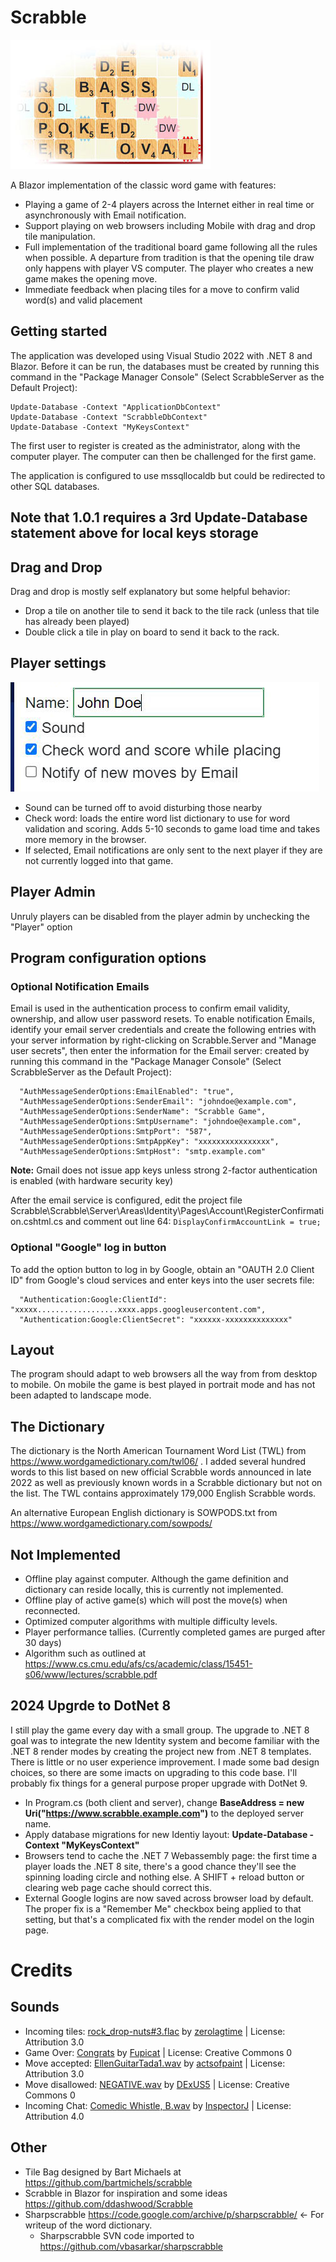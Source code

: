# Scrabble
![Scrabble Board](./Docs/ScrabbleBoard3.jpg ) 

A Blazor implementation of the classic word game with features:
 * Playing a game of 2-4 players across the Internet either in real time or asynchronously with Email notification.
 * Support playing on web browsers including Mobile with drag and drop tile manipulation.
 * Full implementation of the traditional board game following all the rules when possible.  A departure from tradition is that the opening
 tile draw only happens with player VS computer.  The player who creates a new game makes the opening move.
 * Immediate feedback when placing tiles for a move to confirm valid word(s) and valid placement

## Getting started
The application was developed using Visual Studio 2022 with .NET 8 and Blazor.  Before it can be run, the databases must be
created by running this command in the "Package Manager Console" (Select ScrabbleServer as the Default Project):
``` 
Update-Database -Context "ApplicationDbContext"
Update-Database -Context "ScrabbleDbContext" 
Update-Database -Context "MyKeysContext"
```
The first user to register is created as the administrator, along with the computer player.   The computer can
then be challenged for the first game.

The application is configured to use mssqllocaldb but could be redirected to other SQL databases.

## Note that 1.0.1 requires a 3rd Update-Database statement above for local keys storage

 ## Drag and Drop
 Drag and drop is mostly self explanatory but some helpful behavior:
 * Drop a tile on another tile to send it back to the tile rack (unless that tile has already been played)
 * Double click a tile in play on board to send it back to the rack.

 ## Player settings
 ![Scrabble Board](./Docs/PlayerSettings.JPG )   
 * Sound can be turned off to avoid disturbing those nearby
 * Check word: loads the entire word list dictionary to use for word validation and scoring.  Adds 5-10 seconds to game load time 
 and takes more memory in the browser.
 * If selected, Email notifications are only sent to the next player if they are not currently logged into that game.

 ## Player Admin
 Unruly players can be disabled from the player admin by unchecking the "Player" option


 ## Program configuration options

   ### Optional Notification Emails
 Email is used in the authentication process to confirm email validity, ownership, and allow user password resets.
 To enable notification Emails, identify your email server credentials and create the following entries with your server information by right-clicking on Scrabble.Server 
 and "Manage user secrets", then enter the information for the Email server:
 created by running this command in the "Package Manager Console" (Select ScrabbleServer as the Default Project):
``` 
  "AuthMessageSenderOptions:EmailEnabled": "true",
  "AuthMessageSenderOptions:SenderEmail": "johndoe@example.com",
  "AuthMessageSenderOptions:SenderName": "Scrabble Game",
  "AuthMessageSenderOptions:SmtpUsername": "johndoe@example.com",
  "AuthMessageSenderOptions:SmtpPort": "587",
  "AuthMessageSenderOptions:SmtpAppKey": "xxxxxxxxxxxxxxxx",
  "AuthMessageSenderOptions:SmtpHost": "smtp.example.com"
``` 
__Note:__ Gmail does not issue app keys unless strong 2-factor authentication is enabled (with hardware security key)  

After the email service is configured, edit the project file Scrabble\Scrabble\Server\Areas\Identity\Pages\Account\RegisterConfirmation.cshtml.cs
and comment out line 64:  ```DisplayConfirmAccountLink = true;```


 ### Optional "Google" log in button

 To add the option button to log in by Google, obtain an "OAUTH 2.0 Client ID" from Google's cloud services and enter
 keys into the user secrets file:
``` 
  "Authentication:Google:ClientId": "xxxxx..................xxxx.apps.googleusercontent.com",
  "Authentication:Google:ClientSecret": "xxxxxx-xxxxxxxxxxxxxx"
``` 
 ## Layout
 The program should adapt to web browsers all the way from from desktop to mobile.  On mobile the game is best played in portrait mode 
 and has not been adapted to landscape mode.


## The Dictionary

The dictionary is the North American Tournament Word List (TWL) from https://www.wordgamedictionary.com/twl06/ .  I added
several hundred words to this list based on new official Scrabble words announced in late 2022 as well as previously known words 
in a Scrabble dictionary but not on the list. The TWL contains approximately 179,000 English Scrabble words.

An alternative European English dictionary is SOWPODS.txt from https://www.wordgamedictionary.com/sowpods/

## Not Implemented
* Offline play against computer.   Although the game definition and dictionary can reside locally, this is 
currently not implemented.
* Offline play of active game(s) which will post the move(s) when reconnected.
* Optimized computer algorithms with multiple difficulty levels.
* Player performance tallies.  (Currently completed games are purged after 30 days)
* Algorithm such as outlined at https://www.cs.cmu.edu/afs/cs/academic/class/15451-s06/www/lectures/scrabble.pdf


## 2024 Upgrde to DotNet 8

I still play the game every day with a small group.   The upgrade to .NET 8 goal was to integrate the new Identity system and become familiar
with the .NET 8 render modes by creating the project new from .NET 8 templates.  There is little or no user experience improvement.  I made some bad design choices, so there are some imacts
on upgrading to this code base.   I'll probably fix things for a general purpose proper upgrade with DotNet 9.

* In Program.cs (both client and server), change  __BaseAddress = new Uri("https://www.scrabble.example.com")__ to the deployed server name.
* Apply database migrations for new Identiy layout:  __Update-Database -Context "MyKeysContext"__
* Browsers tend to cache the .NET 7 Webassembly page: the first time a player loads the .NET 8 site, there's a good chance they'll see
the spinning loading circle and nothing else.   A SHIFT + reload button or clearing web page cache should correct this.
* External Google logins are now saved across browser load by default.  The proper fix is a "Remember Me" checkbox being applied to 
that setting, but that's a complicated fix with the render model on the login page.


# Credits

## Sounds

  * Incoming tiles: <a href="https://freesound.org/people/zerolagtime/sounds/89801/">rock_drop-nuts#3.flac</a> by <a href="https://freesound.org/people/zerolagtime/">zerolagtime</a> | License: Attribution 3.0</li>
  * Game Over:  <a href="https://freesound.org/people/Fupicat/sounds/607207/">Congrats</a> by <a href="https://freesound.org/people/Fupicat/">Fupicat</a> | License: Creative Commons 0</li>
  * Move accepted:  <a href="https://freesound.org/people/actsofpaint/sounds/371088/">EllenGuitarTada1.wav</a> by <a href="https://freesound.org/people/actsofpaint/">actsofpaint</a> | License: Attribution 3.0</li>
  * Move disallowed: <a href="https://freesound.org/people/DExUS5/sounds/392183/">NEGATIVE.wav</a> by <a href="https://freesound.org/people/DExUS5/">DExUS5</a> | License: Creative Commons 0</li>
  * Incoming Chat: <a href="https://freesound.org/people/InspectorJ/sounds/345687/">Comedic Whistle, B.wav</a> by <a href="https://freesound.org/people/InspectorJ/">InspectorJ</a> | License: Attribution 4.0</li>

## Other
* Tile Bag designed by Bart Michaels at https://github.com/bartmichels/scrabble
* Scrabble in Blazor for inspiration and some ideas https://github.com/ddashwood/Scrabble
* Sharpscrabble https://code.google.com/archive/p/sharpscrabble/  <- For writeup of the word dictionary.
	* Sharpscrabble SVN code imported to https://github.com/vbasarkar/sharpscrabble

